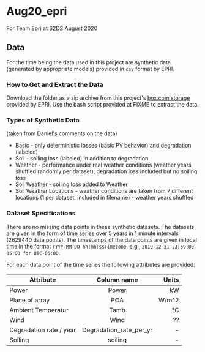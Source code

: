 # Aug20_epri
For Team Epri at S2DS August 2020



## Data 

For the time being the data used in this project are synthetic data (generated by appropriate models) provided in `csv` format by EPRI. 

### How to Get and Extract the Data

Download the folder as a zip archive from this project's [box.com storage](https://app.box.com/folder/117614749421) provided by EPRI. Use the bash script provided at FIXME to extract the data. 

### Types of Synthetic Data

(taken from Daniel's comments on the data)

- Basic - only deterministic losses (basic PV behavior) and degradation (labeled)
- Soil - soiling loss (labeled) in addition to degradation
- Weather - performance under real weather conditions (weather years shuffled randomly per dataset), degradation loss included but no soiling loss
- Soil Weather  - soiling loss added to Weather
- Soil Weather Locations - weather conditions are taken from 7 different locations (1 per dataset, included in filename) - weather years shuffled

### Dataset Specifications

There are no missing data points in these synthetic datasets. The datasets are given in the form of time series over 5 years in 1 minute intervals (2629440 data points). The timestamps of the data points are given in local time in the format `YYYY-MM-DD hh:mm:ssTimezone`, e.g., `2019-12-31 23:59:00-05:00 for UTC-05:00`.

For each data point of the time series the following attributes are provided:

| Attribute               | Column name             |  Units |
|-------------------------|:-----------------------:|-------:|
| Power                   | Power                   | kW     |
| Plane of array          | POA                     | W/m^2  |
| Ambient Temperatur      | Tamb                    | °C     |
| Wind                    | Wind                    | ??     |
| Degradation rate / year | Degradation_rate_per_yr | -      |
| Soiling                 | soiling                 | -      |

